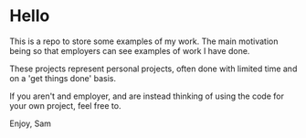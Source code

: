 # Hello

This is a repo to store some examples of my work. The main motivation being so that employers can see examples of work I have done.

These projects represent personal projects, often done with limited time and on a 'get things done' basis.

If you aren't and employer, and are instead thinking of using the code for your own project, feel free to.

Enjoy, 
Sam
